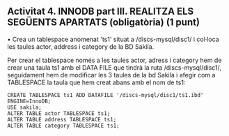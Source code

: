 ## Activitat 4. INNODB part III. REALITZA ELS SEGÜENTS APARTATS (obligatòria)  (1 punt)

•	Crea un tablespace anomenat 'ts1' situat a /discs-mysql/disc1/ i col·loca les taules actor, address i category de la BD Sakila.

  Per crear el tablespace només a les taules actor, adress i category hem de crear una taula ts1 amb el DATA FILE que tindrà la ruta /discs-mysql/disc1/, seguidament hem de modificar les 3 taules de la bd Sakila i afegir com a TABLESPACE la taula que hem creat abans amb el nom de ts1:
  
    CREATE TABLESPACE ts1 ADD DATAFILE '/discs-mysql/disc1/ts1.ibd' ENGINE=InnoDB;
    USE sakila;
    ALTER TABLE actor TABLESPACE ts1;
    ALTER TABLE address TABLESPACE ts1;
    ALTER TABLE category TABLESPACE ts1;
    
